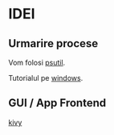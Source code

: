 # IDEI

## Urmarire procese

Vom folosi [psutil](https://github.com/giampaolo/psutil).

Tutorialul pe [windows](https://www.thepythoncode.com/article/make-process-monitor-python).


## GUI / App Frontend

[kivy](https://kivy.org/#home)
